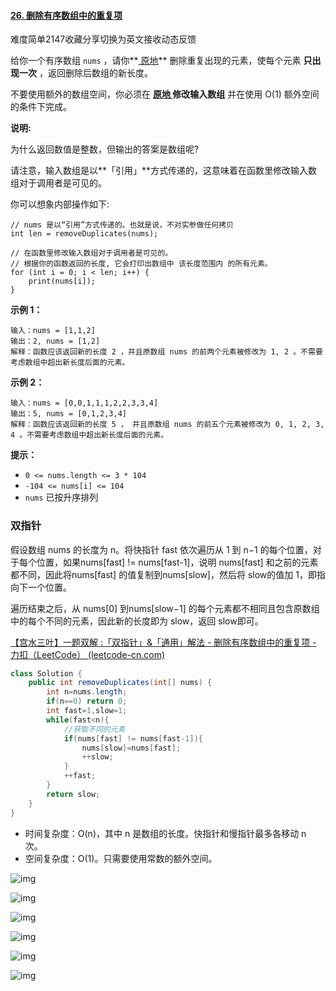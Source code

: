 #### [26. 删除有序数组中的重复项](https://leetcode-cn.com/problems/remove-duplicates-from-sorted-array/)

难度简单2147收藏分享切换为英文接收动态反馈

给你一个有序数组 `nums` ，请你**[ 原地](http://baike.baidu.com/item/原地算法)** 删除重复出现的元素，使每个元素 **只出现一次** ，返回删除后数组的新长度。

不要使用额外的数组空间，你必须在 **[原地 ](https://baike.baidu.com/item/原地算法)修改输入数组** 并在使用 O(1) 额外空间的条件下完成。

 

**说明:**

为什么返回数值是整数，但输出的答案是数组呢?

请注意，输入数组是以**「引用」**方式传递的，这意味着在函数里修改输入数组对于调用者是可见的。

你可以想象内部操作如下:

```
// nums 是以“引用”方式传递的。也就是说，不对实参做任何拷贝
int len = removeDuplicates(nums);

// 在函数里修改输入数组对于调用者是可见的。
// 根据你的函数返回的长度, 它会打印出数组中 该长度范围内 的所有元素。
for (int i = 0; i < len; i++) {
    print(nums[i]);
}
```

**示例 1：**

```
输入：nums = [1,1,2]
输出：2, nums = [1,2]
解释：函数应该返回新的长度 2 ，并且原数组 nums 的前两个元素被修改为 1, 2 。不需要考虑数组中超出新长度后面的元素。
```

**示例 2：**

```
输入：nums = [0,0,1,1,1,2,2,3,3,4]
输出：5, nums = [0,1,2,3,4]
解释：函数应该返回新的长度 5 ， 并且原数组 nums 的前五个元素被修改为 0, 1, 2, 3, 4 。不需要考虑数组中超出新长度后面的元素。
```

 

**提示：**

- `0 <= nums.length <= 3 * 104`
- `-104 <= nums[i] <= 104`
- `nums` 已按升序排列

### 双指针

假设数组 nums 的长度为 n。将快指针 fast 依次遍历从 1 到 n−1 的每个位置，对于每个位置，如果nums[fast] != nums[fast-1]，说明 nums[fast] 和之前的元素都不同，因此将nums[fast] 的值复制到nums[slow]，然后将 slow的值加 1，即指向下一个位置。

遍历结束之后，从 nums[0] 到nums[slow−1] 的每个元素都不相同且包含原数组中的每个不同的元素，因此新的长度即为 slow，返回 slow即可。

[【宫水三叶】一题双解 :「双指针」&「通用」解法 - 删除有序数组中的重复项 - 力扣（LeetCode） (leetcode-cn.com)](https://leetcode-cn.com/problems/remove-duplicates-from-sorted-array/solution/shua-chuan-lc-jian-ji-shuang-zhi-zhen-ji-2eg8/)

```java
class Solution {
    public int removeDuplicates(int[] nums) {
        int n=nums.length;
        if(n==0) return 0;
        int fast=1,slow=1;
        while(fast<n){
            //获取不同的元素
            if(nums[fast] != nums[fast-1]){
                nums[slow]=nums[fast];
                ++slow;
            }
            ++fast;
        }
        return slow;
    }
}
```

- 时间复杂度：O(n)，其中 n 是数组的长度。快指针和慢指针最多各移动 n 次。
- 空间复杂度：O(1)。只需要使用常数的额外空间。

![img](https://assets.leetcode-cn.com/solution-static/26/2.png)

![img](https://assets.leetcode-cn.com/solution-static/26/3.png)

![img](https://assets.leetcode-cn.com/solution-static/26/5.png)

![img](https://assets.leetcode-cn.com/solution-static/26/6.png)

![img](https://assets.leetcode-cn.com/solution-static/26/7.png)

![img](https://assets.leetcode-cn.com/solution-static/26/8.png)